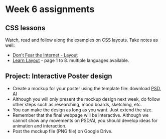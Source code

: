 # Week 6 assignments

## CSS lessons
Watch, read and follow along the examples on CSS layouts. Take notes as well:
  - [Don't Fear the Internet - Layout](https://vimeo.com/137320138)
  - [Learn Layout](http://learnlayout.com/) - page 1 to 8. multiple languages available.

## Project: Interactive Poster design
- Create a mockup for your poster using the template file: download [PSD](../files/web-poster-mockup-template.psd), [AI](../files/web-poster-mockup-template.ai)
- Although you will only present the mockup design next week, do follow other steps such as researching, mood boards, sketching, etc.
- You can make the design as long as you want. Just extend the size.
- Remember that the final webpage will be interactive. Although we cannot show any movements on PSD/AI, you should develop ideas for animation and interaction.
- Post the mockup file (PNG file) on Google Drive.
